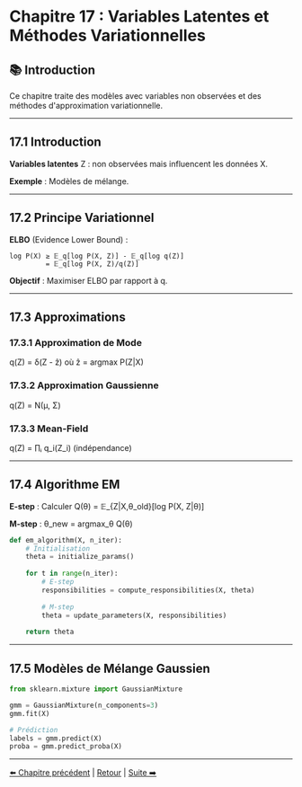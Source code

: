 # Chapitre 17 : Variables Latentes et Méthodes Variationnelles

## 📚 Introduction

Ce chapitre traite des modèles avec variables non observées et des méthodes d'approximation variationnelle.

---

## 17.1 Introduction

**Variables latentes** Z : non observées mais influencent les données X.

**Exemple** : Modèles de mélange.

---

## 17.2 Principe Variationnel

**ELBO** (Evidence Lower Bound) :
```
log P(X) ≥ 𝔼_q[log P(X, Z)] - 𝔼_q[log q(Z)]
         = 𝔼_q[log P(X, Z)/q(Z)]
```

**Objectif** : Maximiser ELBO par rapport à q.

---

## 17.3 Approximations

### 17.3.1 Approximation de Mode

q(Z) = δ(Z - ẑ) où ẑ = argmax P(Z|X)

### 17.3.2 Approximation Gaussienne

q(Z) = N(μ, Σ)

### 17.3.3 Mean-Field

q(Z) = ∏ᵢ q_i(Z_i) (indépendance)

---

## 17.4 Algorithme EM

**E-step** : Calculer Q(θ) = 𝔼_{Z|X,θ_old}[log P(X, Z|θ)]

**M-step** : θ_new = argmax_θ Q(θ)

```python
def em_algorithm(X, n_iter):
    # Initialisation
    theta = initialize_params()
    
    for t in range(n_iter):
        # E-step
        responsibilities = compute_responsibilities(X, theta)
        
        # M-step
        theta = update_parameters(X, responsibilities)
    
    return theta
```

---

## 17.5 Modèles de Mélange Gaussien

```python
from sklearn.mixture import GaussianMixture

gmm = GaussianMixture(n_components=3)
gmm.fit(X)

# Prédiction
labels = gmm.predict(X)
proba = gmm.predict_proba(X)
```

---

[⬅️ Chapitre précédent](./chapitre-16-reseaux-bayesiens.md) | [Retour](../README.md) | [Suite ➡️](./chapitre-18-apprentissage-graphiques.md)

